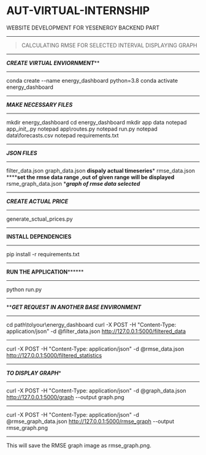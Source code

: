 # AUT-VIRTUAL-INTERNSHIP
WEBSITE DEVELOPMENT FOR YESENERGY BACKEND PART
***********************************
>CALCULATING RMSE FOR SELECTED INTERVAL
>DISPLAYING GRAPH
***********************************
*************CREATE VIRTUAL ENVIORNMENT***************
***********************************
conda create --name energy_dashboard python=3.8
conda activate energy_dashboard
***********************************
***********MAKE NECESSARY FILES***********
***********************************
mkdir energy_dashboard
cd energy_dashboard
mkdir app data
notepad app\__init__.py
notepad app\routes.py
notepad run.py
notepad data\forecasts.csv
notepad requirements.txt
***********************************
*******JSON FILES*******
***********************************
filter_data.json
graph_data.json  ****dispaly actual timeseries*****
rmse_data.json ********set the rmse data range ,out of given range will be displayed****
rsme_graph_data.json ******graph of rmse data selected*****
***********************************
*************CREATE ACTUAL PRICE*************
***********************************
generate_sctual_prices.py
***********************************
********INSTALL DEPENDENCIES********
***********************************
pip install -r requirements.txt
***********************************
**********RUN THE APPLICATION****************
***********************************
python run.py
***********************************
***********GET REQUEST IN ANOTHER BASE ENVIRONMENT*********
***********************************

cd path\to\your\energy_dashboard
curl -X POST -H "Content-Type: application/json" -d @filter_data.json http://127.0.0.1:5000/filtered_data
***********************************
curl -X POST -H "Content-Type: application/json" -d @rmse_data.json http://127.0.0.1:5000/filtered_statistics
***********************************
*******TO DISPLAY GRAPH********
***********************************
curl -X POST -H "Content-Type: application/json" -d @graph_data.json http://127.0.0.1:5000/graph --output graph.png
***********************************
curl -X POST -H "Content-Type: application/json" -d @rmse_graph_data.json http://127.0.0.1:5000/rmse_graph --output rmse_graph.png
***********************************
This will save the RMSE graph image as rmse_graph.png.

